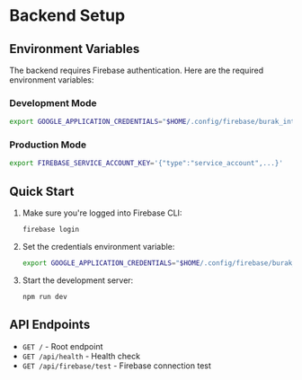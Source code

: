 # Backend Setup

## Environment Variables

The backend requires Firebase authentication. Here are the required environment variables:

### Development Mode
```bash
export GOOGLE_APPLICATION_CREDENTIALS="$HOME/.config/firebase/burak_intisah_gmail.com_application_default_credentials.json"
```

### Production Mode
```bash
export FIREBASE_SERVICE_ACCOUNT_KEY='{"type":"service_account",...}'
```

## Quick Start

1. Make sure you're logged into Firebase CLI:
   ```bash
   firebase login
   ```

2. Set the credentials environment variable:
   ```bash
   export GOOGLE_APPLICATION_CREDENTIALS="$HOME/.config/firebase/burak_intisah_gmail.com_application_default_credentials.json"
   ```

3. Start the development server:
   ```bash
   npm run dev
   ```

## API Endpoints

- `GET /` - Root endpoint
- `GET /api/health` - Health check
- `GET /api/firebase/test` - Firebase connection test 